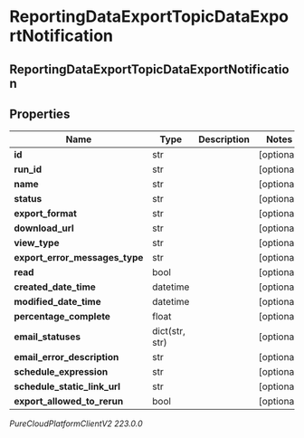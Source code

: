 # ReportingDataExportTopicDataExportNotification

## ReportingDataExportTopicDataExportNotification

## Properties

|Name | Type | Description | Notes|
|------------ | ------------- | ------------- | -------------|
| **id** | str |  | [optional] |
| **run_id** | str |  | [optional] |
| **name** | str |  | [optional] |
| **status** | str |  | [optional] |
| **export_format** | str |  | [optional] |
| **download_url** | str |  | [optional] |
| **view_type** | str |  | [optional] |
| **export_error_messages_type** | str |  | [optional] |
| **read** | bool |  | [optional] |
| **created_date_time** | datetime |  | [optional] |
| **modified_date_time** | datetime |  | [optional] |
| **percentage_complete** | float |  | [optional] |
| **email_statuses** | dict(str, str) |  | [optional] |
| **email_error_description** | str |  | [optional] |
| **schedule_expression** | str |  | [optional] |
| **schedule_static_link_url** | str |  | [optional] |
| **export_allowed_to_rerun** | bool |  | [optional] |



_PureCloudPlatformClientV2 223.0.0_
